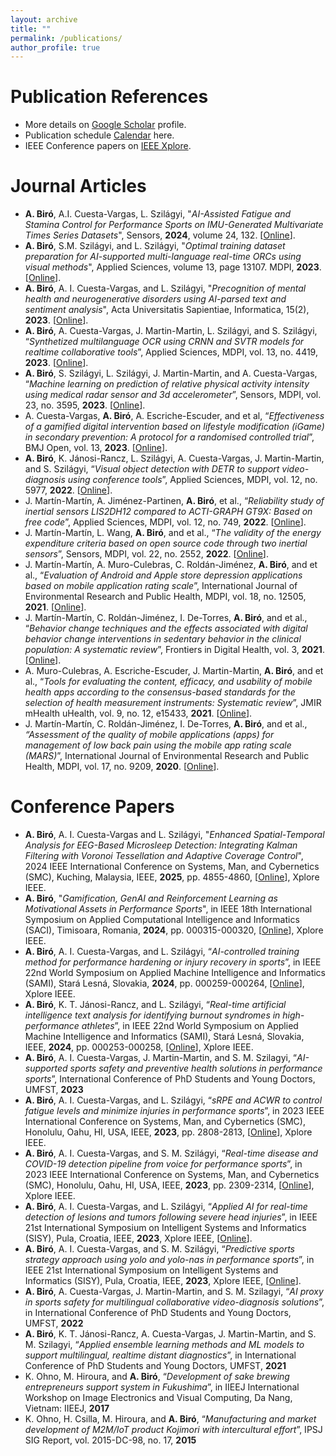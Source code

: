 ```yaml
---
layout: archive
title: ""
permalink: /publications/
author_profile: true
---
```


Publication References
======
* More details on <a target="_new" href="{{site.author.googlescholar}}">Google Scholar</a> profile.
* Publication schedule <a target="_new" href="https://www.attila.phd/papers">Calendar</a> here.
* IEEE Conference papers on <a target="_new" href="https://ieeexplore.ieee.org/author/38110388500">IEEE Xplore</a>.

<!--
   <a href="xxx">
   </a>
 -->

Journal Articles
======
* **A. Biró**, A.I. Cuesta-Vargas, L. Szilágyi, "_AI-Assisted Fatigue and Stamina Control for Performance Sports on IMU-Generated Multivariate Times Series Datasets_", Sensors, **2024**, volume 24, 132. [<a target="_new" href="https://doi.org/10.3390/s24010132">Online</a>].
* **A. Biró**, S.M. Szilágyi, and L. Szilágyi, "_Optimal training dataset preparation for AI-supported multi-language real-time ORCs using visual methods_", Applied Sciences, volume 13, page 13107. MDPI, **2023**. [<a target="_new" href="https://doi.org/10.3390/app132413107">Online</a>]. 
* **A. Biró**, A. I. Cuesta-Vargas, and L. Szilágyi, "_Precognition of mental health and neurogenerative disorders using AI-parsed text and sentiment analysis_", Acta Universitatis Sapientiae, Informatica, 15(2), **2023**. [<a target="_new" href="https://doi.org/10.2478/ausi-2023-0022">Online</a>]. 
* **A. Biró**, A. Cuesta-Vargas, J. Martin-Martin, L. Szilágyi, and S. Szilágyi, “_Synthetized multilanguage OCR using CRNN and SVTR models for realtime collaborative tools_”, Applied Sciences, MDPI, vol. 13, no. 4419, **2023**. [<a target="_new" href="https: //doi.org/10.3390/app13074419">Online</a>].
* **A. Biró**, S. Szilágyi, L. Szilágyi, J. Martin-Martin, and A. Cuesta-Vargas, “_Machine learning on prediction of relative physical activity intensity using medical radar sensor and 3d accelerometer_”, Sensors, MDPI, vol. 23, no. 3595, **2023**. [<a target="_new" href="https://doi.org/10.3390/s23073595">Online</a>].
* A. Cuesta-Vargas, **A. Biró**, A. Escriche-Escuder, and et al, “_Effectiveness of a gamified digital intervention based on lifestyle modification (iGame) in secondary prevention: A protocol for a randomised controlled trial_”, BMJ Open, vol. 13, **2023**. [<a target="_new" href=" https://doi.org/10.1136/bmjopen-2022-066669">Online</a>].
* **A. Biró**, K. Jánosi-Rancz, L. Szilágyi, A. Cuesta-Vargas, J. Martin-Martin, and S. Szilágyi, “_Visual object detection with DETR to support video-diagnosis using conference tools_”, Applied Sciences, MDPI, vol. 12, no. 5977, **2022**. [<a target="_new" href="https://doi.org/10.3390/app12125977">Online</a>].
* J. Martín-Martín, A. Jiménez-Partinen, **A. Biró**, et al., “_Reliability study of inertial sensors LIS2DH12 compared to ACTI-GRAPH GT9X: Based on free code_”, Applied Sciences, MDPI, vol. 12, no. 749, **2022**. [<a target="_new" href="https://doi.org/10.3390/jpm12050749">Online</a>].
* J. Martín-Martín, L. Wang, **A. Biró**, and et al., “_The validity of the energy expenditure criteria based on open source code through two inertial sensors_”, Sensors, MDPI, vol. 22, no. 2552, **2022**. [<a target="_new" href="https://doi.org/10.3390/s22072552">Online</a>]. 
* J. Martín-Martín, A. Muro-Culebras, C. Roldán-Jiménez, **A. Biró**, and et al., “_Evaluation of Android and Apple store depression applications based on mobile application rating scale_”, International Journal of Environmental Research and Public Health, MDPI, vol. 18, no. 12505, **2021**. [<a target="_new" href="https://doi.org/10.3390/ijerph182312505">Online</a>].
* J. Martín-Martín, C. Roldán-Jiménez, I. De-Torres, **A. Biró**, and et al., “_Behavior change techniques and the effects associated with digital behavior change interventions in sedentary behavior in the clinical population: A systematic review_”, Frontiers in Digital Health, vol. 3, **2021**. [<a target="_new" href="https://doi.org/10.3389/fdgth.2021.620383">Online</a>].
* A. Muro-Culebras, A. Escriche-Escuder, J. Martin-Martin, **A. Biró**, and et al., “_Tools for evaluating the content, efficacy, and usability of mobile health apps according to the consensus-based standards for the selection of health measurement instruments: Systematic review_”, JMIR mHealth uHealth, vol. 9, no. 12, e15433, **2021**. [<a target="_new" href="https://doi.org/10.2196/15433">Online</a>].
* J. Martín-Martín, C. Roldán-Jiménez, I. De-Torres, **A. Biró**, and et al., _“Assessment of the quality of mobile applications (apps) for management of low back pain using the mobile app rating scale (MARS)_”, International Journal of Environmental Research and Public Health, MDPI, vol. 17, no. 9209, **2020**. [<a target="_new" href="https://doi.org/10.3390/ijerph17249209">Online</a>].

Conference Papers
======
* **A. Biró**, A. I. Cuesta-Vargas and L. Szilágyi, "_Enhanced Spatial-Temporal Analysis for EEG-Based Microsleep Detection: Integrating Kalman Filtering with Voronoi Tessellation and Adaptive Coverage Control_", 2024 IEEE International Conference on Systems, Man, and Cybernetics (SMC), Kuching, Malaysia, IEEE, **2025**, pp. 4855-4860, [<a target="_new" href="https://doi.org/10.1109/SMC54092.2024.10831505">Online</a>], Xplore IEEE.
* **A. Biró**, "_Gamification, GenAI and Reinforcement Learning as Motivational Assets in Performance Sports_", in IEEE 18th International Symposium on Applied Computational Intelligence and Informatics (SACI), Timisoara, Romania, **2024**,  pp. 000315-000320, [<a target="_new" href="https://doi.org/10.1109/SACI60582.2024.10619802">Online</a>], Xplore IEEE.
* **A. Biró**, A. I. Cuesta-Vargas, and L. Szilágyi, “_AI-controlled training method for performance hardening or injury recovery in sports_”, in IEEE 22nd World Symposium on Applied Machine Intelligence and Informatics (SAMI), Stará Lesná, Slovakia, **2024**, pp. 000259-000264, [<a target="_new" href="https://doi.org/10.1109/SAMI60510.2024.10432911">Online</a>], Xplore IEEE.
* **A. Biró**, K. T. Jánosi-Rancz, and L. Szilágyi, “_Real-time artificial intelligence text analysis for identifying burnout syndromes in high-performance athletes_”, in IEEE 22nd World Symposium on Applied Machine Intelligence and Informatics (SAMI), Stará Lesná, Slovakia, IEEE, **2024**, pp. 000253-000258, [<a target="_new" href="https://doi.org/10.1109/SAMI60510.2024.10432817">Online</a>], Xplore IEEE.
* **A. Biró**, A. I. Cuesta-Vargas, J. Martin-Martin, and S. M. Szilagyi, “_AI-supported sports safety and preventive health solutions in performance sports_”, International Conference of PhD Students and Young Doctors, UMFST, **2023**
* **A. Biró**, A. I. Cuesta-Vargas, and L. Szilágyi, “_sRPE and ACWR to control fatigue levels and minimize injuries in performance sports_”, in 2023 IEEE International Conference on Systems, Man, and Cybernetics (SMC), Honolulu, Oahu, HI, USA, IEEE, **2023**, pp. 2808-2813, [<a target="_new" href="https://doi.org/10.1109/SMC53992.2023.10394349">Online</a>], Xplore IEEE.
* **A. Biró**, A. I. Cuesta-Vargas, and S. M. Szilágyi, “_Real-time disease and COVID-19 detection pipeline from voice for performance sports_”, in 2023 IEEE International Conference on Systems, Man, and Cybernetics (SMC), Honolulu, Oahu, HI, USA, IEEE, **2023**, pp. 2309-2314, [<a target="_new" href="https://doi.org/10.1109/SMC53992.2023.10394396">Online</a>], Xplore IEEE.
* **A. Biró**, A. I. Cuesta-Vargas, and L. Szilágyi, “_Applied AI for real-time detection of lesions and tumors following severe head injuries_”, in IEEE 21st International Symposium on Intelligent Systems and Informatics (SISY), Pula, Croatia, IEEE, **2023**, Xplore IEEE, [<a target="_new" href="https://doi.org/10.1109/SISY60376.2023.10417915">Online</a>]. 
* **A. Biró**, A. I. Cuesta-Vargas, and S. M. Szilágyi, “_Predictive sports strategy approach using yolo and yolo-nas in performance sports_”, in IEEE 21st International Symposium on Intelligent Systems and Informatics (SISY), Pula, Croatia, IEEE, **2023**, Xplore IEEE, [<a target="_new" href="https://doi.org/10.1109/SISY60376.2023.10417876">Online</a>]. 
* **A. Biró**, A. Cuesta-Vargas, J. Martin-Martin, and S. M. Szilagyi, “_AI proxy in sports safety for multilingual collaborative video-diagnosis solutions_”, in International Conference of PhD Students and Young Doctors, UMFST, **2022**
* **A. Biró**, K. T. Jánosi-Rancz, A. Cuesta-Vargas, J. Martin-Martin, and S. M. Szilagyi, “_Applied ensemble learning methods and ML models to support multilingual, realtime distant diagnostics_”, in International Conference of PhD Students and Young Doctors, UMFST, **2021**
* K. Ohno, M. Hiroura, and **A. Biró**, “_Development of sake brewing entrepreneurs support system in Fukushima_”, in IIEEJ International Workshop on Image Electronics and Visual Computing, Da Nang, Vietnam: IIEEJ, **2017**
* K. Ohno, H. Csilla, M. Hiroura, and **A. Biró**, “_Manufacturing and market development of M2M/IoT product Kojimori with intercultural effort_”, IPSJ SIG Report, vol. 2015-DC-98, no. 17, **2015**
